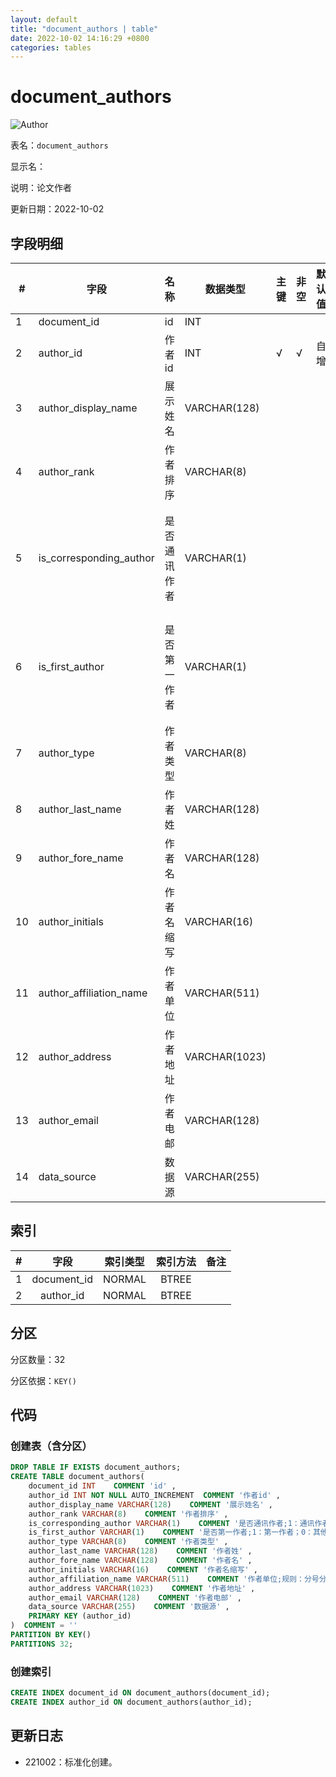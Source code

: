 ```yaml
---
layout: default
title: "document_authors | table"
date: 2022-10-02 14:16:29 +0800
categories: tables
---
```


# document_authors

![Author](https://img.shields.io/badge/Author-MarioZZJ-blue)

表名：`document_authors`

显示名：

说明：论文作者

更新日期：2022-10-02

## 字段明细

| **#** | **字段**                | **名称**     | **数据类型**  | **主键** | **非空** | **默认值** | **备注说明**             |
| ----- | ----------------------- | ------------ | ------------- | -------- | -------- | ---------- | ------------------------ |
| 1     | document_id             | id           | INT           |          |          |            |                          |
| 2     | author_id               | 作者id       | INT           | √        | √        | 自增       |                          |
| 3     | author_display_name     | 展示姓名     | VARCHAR(128)  |          |          |            |                          |
| 4     | author_rank             | 作者排序     | VARCHAR(8)    |          |          |            |                          |
| 5     | is_corresponding_author | 是否通讯作者 | VARCHAR(1)    |          |          |            | 1：通讯作者；0：其他作者 |
| 6     | is_first_author         | 是否第一作者 | VARCHAR(1)    |          |          |            | 1：第一作者；0：其他作者 |
| 7     | author_type             | 作者类型     | VARCHAR(8)    |          |          |            |                          |
| 8     | author_last_name        | 作者姓       | VARCHAR(128)  |          |          |            |                          |
| 9     | author_fore_name        | 作者名       | VARCHAR(128)  |          |          |            |                          |
| 10    | author_initials         | 作者名缩写   | VARCHAR(16)   |          |          |            |                          |
| 11    | author_affiliation_name | 作者单位     | VARCHAR(511)  |          |          |            | 规则：分号分隔           |
| 12    | author_address          | 作者地址     | VARCHAR(1023) |          |          |            |                          |
| 13    | author_email            | 作者电邮     | VARCHAR(128)  |          |          |            |                          |
| 14    | data_source             | 数据源       | VARCHAR(255)  |          |          |            |                          |

## 索引

|  #   |    字段     | 索引类型 | 索引方法 | 备注 |
| :--: | :---------: | :------: | :------: | :--: |
|  1   | document_id |  NORMAL  |  BTREE   |      |
|  2   |  author_id  |  NORMAL  |  BTREE   |      |

## 分区

分区数量：32

分区依据：`KEY()`

## 代码

### 创建表（含分区）

```SQL
DROP TABLE IF EXISTS document_authors;
CREATE TABLE document_authors(
    document_id INT    COMMENT 'id' ,
    author_id INT NOT NULL AUTO_INCREMENT  COMMENT '作者id' ,
    author_display_name VARCHAR(128)    COMMENT '展示姓名' ,
    author_rank VARCHAR(8)    COMMENT '作者排序' ,
    is_corresponding_author VARCHAR(1)    COMMENT '是否通讯作者;1：通讯作者；0：其他作者' ,
    is_first_author VARCHAR(1)    COMMENT '是否第一作者;1：第一作者；0：其他作者' ,
    author_type VARCHAR(8)    COMMENT '作者类型' ,
    author_last_name VARCHAR(128)    COMMENT '作者姓' ,
    author_fore_name VARCHAR(128)    COMMENT '作者名' ,
    author_initials VARCHAR(16)    COMMENT '作者名缩写' ,
    author_affiliation_name VARCHAR(511)    COMMENT '作者单位;规则：分号分隔' ,
    author_address VARCHAR(1023)    COMMENT '作者地址' ,
    author_email VARCHAR(128)    COMMENT '作者电邮' ,
    data_source VARCHAR(255)    COMMENT '数据源' ,
    PRIMARY KEY (author_id)
)  COMMENT = ''
PARTITION BY KEY()
PARTITIONS 32;
```

### 创建索引

```SQL
CREATE INDEX document_id ON document_authors(document_id);
CREATE INDEX author_id ON document_authors(author_id);
```

## 更新日志

* 221002：标准化创建。

